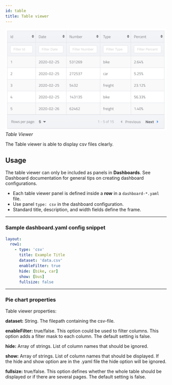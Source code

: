 ```yaml
---
id: table
title: Table viewer
---
```


![table viewer example](assets/table.png)
_Table Viewer_

The Table viewer is able to display csv files clearly.

## Usage

The table viewer can only be included as panels in **Dashboards**. See Dashboard documentation for general tips on creating dashboard configurations.

- Each table viewer panel is defined inside a **row** in a `dashboard-*.yaml` file.
- Use panel `type: csv` in the dashboard configuration.
- Standard title, description, and width fields define the frame.

---

### Sample dashboard.yaml config snippet

```yaml
layout:
  row1:
    - type: 'csv'
      title: Example Title
      dataset: 'data.csv'
      enableFilter: true
      hide: [bike, car]
      show: [bus]
      fullsize: false
```

---

### Pie chart properties

Table viewer properties:

**dataset:** String. The filepath containing the csv-file.

**enableFilter:** true/false. This option could be used to filter columns. This option adds a filter mask to each column. The default setting is false.

**hide:** Array of strings. List of column names that should be ignored.

**show:** Array of strings. List of column names that should be displayed. If the hide and show option are in the .yaml file the hide option will be ignored.

**fullsize:** true/false. This option defines whether the whole table should be displayed or if there are several pages. The default setting is false.
